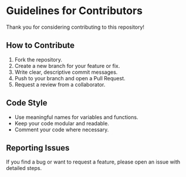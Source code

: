 # Guidelines for Contributors

Thank you for considering contributing to this repository!

## How to Contribute

1. Fork the repository.
2. Create a new branch for your feature or fix.
3. Write clear, descriptive commit messages.
4. Push to your branch and open a Pull Request.
5. Request a review from a collaborator.

## Code Style

- Use meaningful names for variables and functions.
- Keep your code modular and readable.
- Comment your code where necessary.

## Reporting Issues

If you find a bug or want to request a feature, please open an issue with detailed steps.
